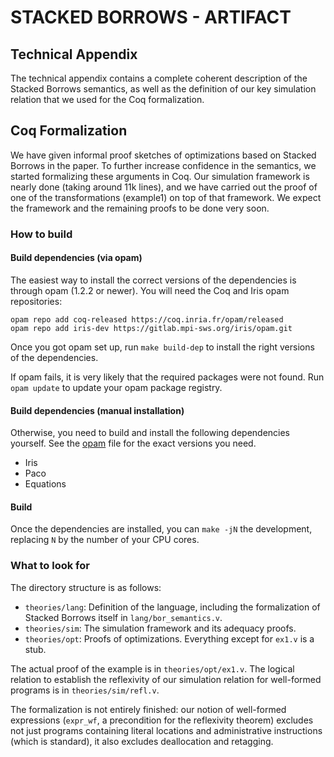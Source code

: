# STACKED BORROWS - ARTIFACT

## Technical Appendix

The technical appendix contains a complete coherent description of the Stacked
Borrows semantics, as well as the definition of our key simulation relation that
we used for the Coq formalization.

## Coq Formalization

We have given informal proof sketches of optimizations based on Stacked Borrows
in the paper. To further increase confidence in the semantics, we started
formalizing these arguments in Coq. Our simulation framework is nearly done
(taking around 11k lines), and we have carried out the proof of one of the
transformations (example1) on top of that framework. We expect the framework and
the remaining proofs to be done very soon.

### How to build

#### Build dependencies (via opam)

The easiest way to install the correct versions of the dependencies is through
opam (1.2.2 or newer).  You will need the Coq and Iris opam repositories:

    opam repo add coq-released https://coq.inria.fr/opam/released
    opam repo add iris-dev https://gitlab.mpi-sws.org/iris/opam.git

Once you got opam set up, run `make build-dep` to install the right versions
of the dependencies.

If opam fails, it is very likely that the required packages were not found.
Run `opam update` to update your opam package registry.

#### Build dependencies (manual installation)

Otherwise, you need to build and install the following dependencies yourself.
See the [opam](opam) file for the exact versions you need.
- Iris
- Paco
- Equations

#### Build

Once the dependencies are installed, you can `make -jN` the development,
replacing `N` by the number of your CPU cores.

### What to look for

The directory structure is as follows:
* `theories/lang`: Definition of the language, including the formalization of
  Stacked Borrows itself in `lang/bor_semantics.v`.
* `theories/sim`: The simulation framework and its adequacy proofs.
* `theories/opt`: Proofs of optimizations. Everything except for `ex1.v` is a
  stub.

The actual proof of the example is in `theories/opt/ex1.v`.  The logical
relation to establish the reflexivity of our simulation relation for well-formed
programs is in `theories/sim/refl.v`.

The formalization is not entirely finished: our notion of well-formed
expressions (`expr_wf`, a precondition for the reflexivity theorem) excludes not just
programs containing literal locations and administrative instructions (which is
standard), it also excludes deallocation and retagging.
